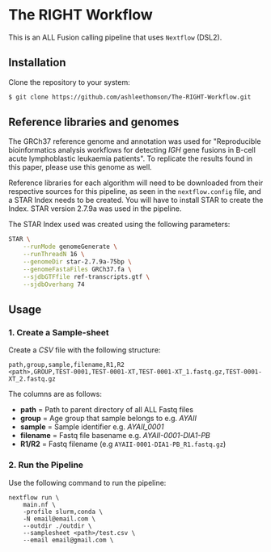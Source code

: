 # The RIGHT Workflow

This is an ALL Fusion calling pipeline that uses `Nextflow` (DSL2).

## Installation

Clone the repository to your system:

```bash
$ git clone https://github.com/ashleethomson/The-RIGHT-Workflow.git
```

## Reference libraries and genomes
The GRCh37 reference genome and annotation was used for "Reproducible bioinformatics analysis workflows for detecting _IGH_ gene fusions in B-cell acute lymphoblastic leukaemia patients". To replicate the results found in this paper, please use this genome as well.   

Reference libraries for each algorithm will need to be downloaded from their respective sources for this pipeline, as seen in the `nextflow.config` file, and a STAR Index needs to be created. You will have to install STAR to create the Index. STAR version 2.7.9a was used in the pipeline.  

The STAR Index used was created using the following parameters:
```bash
STAR \
    --runMode genomeGenerate \
    --runThreadN 16 \
    --genomeDir star-2.7.9a-75bp \
    --genomeFastaFiles GRCh37.fa \
    --sjdbGTFfile ref-transcripts.gtf \
    --sjdbOverhang 74
```

## Usage

### 1. Create a Sample-sheet

Create a _CSV_ file with the following structure:

```text
path,group,sample,filename,R1,R2
<path>,GROUP,TEST-0001,TEST-0001-XT,TEST-0001-XT_1.fastq.gz,TEST-0001-XT_2.fastq.gz
```

The columns are as follows:

- **path** = Path to parent directory of all ALL Fastq files
- **group** = Age group that sample belongs to e.g. _AYAII_
- **sample** = Sample identifier e.g. _AYAII_0001_
- **filename** = Fastq file basename e.g. _AYAII-0001-DIA1-PB_
- **R1/R2** = Fastq filename (e.g `AYAII-0001-DIA1-PB_R1.fastq.gz`)


### 2. Run the Pipeline

Use the following command to run the pipeline:

```shell
nextflow run \
    main.nf \
    -profile slurm,conda \
    -N email@email.com \
    --outdir ./outdir \
    --samplesheet <path>/test.csv \
    --email email@gmail.com \
```

